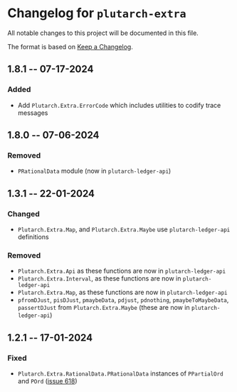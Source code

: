 # Changelog for `plutarch-extra`

All notable changes to this project will be documented in this file.

The format is based on [Keep a Changelog](https://keepachangelog.com/en/1.1.0/).

## 1.8.1 -- 07-17-2024

### Added

* Add `Plutarch.Extra.ErrorCode` which includes utilities to codify trace messages


## 1.8.0 -- 07-06-2024

### Removed

* `PRationalData` module (now in `plutarch-ledger-api`)

## 1.3.1 -- 22-01-2024

### Changed

* `Plutarch.Extra.Map`, and `Plutarch.Extra.Maybe` use `plutarch-ledger-api` definitions

### Removed

* `Plutarch.Extra.Api` as these functions are now in `plutarch-ledger-api`
* `Plutarch.Extra.Interval`, as these functions are now in `plutarch-ledger-api`
* `Plutarch.Extra.Map`, as these functions are now in `plutarch-ledger-api`
* `pfromDJust`, `pisDJust`, `pmaybeData`, `pdjust`, `pdnothing`,
  `pmaybeToMaybeData`, `passertDJust` from `Plutarch.Extra.Maybe` (these are now
  in `plutarch-ledger-api`)

## 1.2.1 -- 17-01-2024

### Fixed

* `Plutarch.Extra.RationalData.PRationalData` instances of `PPartialOrd` and
  `POrd` ([issue
  618](https://github.com/Plutonomicon/plutarch-plutus/issues/618)) 
